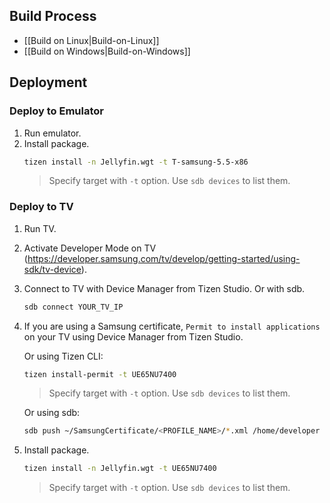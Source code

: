 ## Build Process
* [[Build on Linux|Build-on-Linux]]
* [[Build on Windows|Build-on-Windows]]

## Deployment

### Deploy to Emulator

1. Run emulator.
2. Install package.
   ```sh
   tizen install -n Jellyfin.wgt -t T-samsung-5.5-x86
   ```
   > Specify target with `-t` option. Use `sdb devices` to list them.

### Deploy to TV

1. Run TV.
2. Activate Developer Mode on TV (<a href="https://developer.samsung.com/tv/develop/getting-started/using-sdk/tv-device">https://developer.samsung.com/tv/develop/getting-started/using-sdk/tv-device</a>).
3. Connect to TV with Device Manager from Tizen Studio. Or with sdb.
   ```sh
   sdb connect YOUR_TV_IP
   ```
4. If you are using a Samsung certificate, `Permit to install applications` on your TV using Device Manager from Tizen Studio.

   Or using Tizen CLI:
   ```sh
   tizen install-permit -t UE65NU7400
   ```
   > Specify target with `-t` option. Use `sdb devices` to list them.

   Or using sdb:
   ```sh
   sdb push ~/SamsungCertificate/<PROFILE_NAME>/*.xml /home/developer
   ```
5. Install package.
   ```sh
   tizen install -n Jellyfin.wgt -t UE65NU7400
   ```
   > Specify target with `-t` option. Use `sdb devices` to list them.
